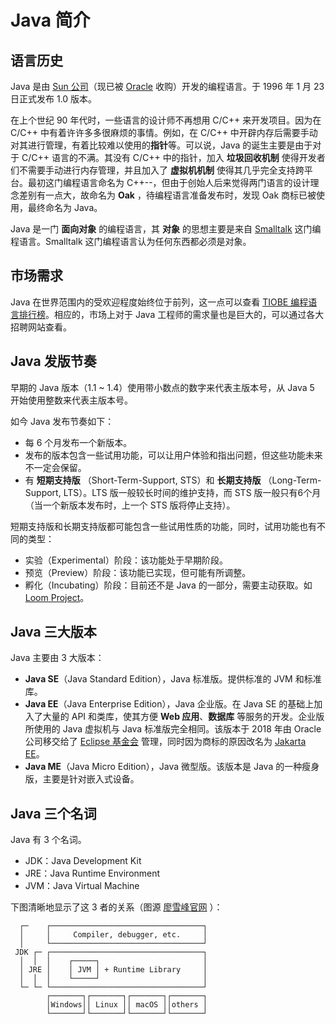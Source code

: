 # Java 简介

## 语言历史

Java 是由 [Sun 公司](https://en.wikipedia.org/wiki/Sun_Microsystems)（现已被 [Oracle](https://www.oracle.com/) 收购）开发的编程语言。于 1996 年 1 月 23 日正式发布 1.0 版本。

在上个世纪 90 年代时，一些语言的设计师不再想用 C/C++ 来开发项目。因为在 C/C++ 中有着许许多多很麻烦的事情。例如，在 C/C++ 中开辟内存后需要手动对其进行管理，有着比较难以使用的**指针**等。可以说，Java 的诞生主要是由于对于 C/C++ 语言的不满。其没有 C/C++ 中的指针，加入 **垃圾回收机制** 使得开发者们不需要手动进行内存管理，并且加入了 **虚拟机机制** 使得其几乎完全支持跨平台。最初这门编程语言命名为 C++--，但由于创始人后来觉得两门语言的设计理念差别有一点大，故命名为 **Oak** ，待编程语言准备发布时，发现 Oak 商标已被使用，最终命名为 Java。

Java 是一门 **面向对象** 的编程语言，其 **对象** 的思想主要是来自 [Smalltalk](https://zh.wikipedia.org/wiki/Smalltalk) 这门编程语言。Smalltalk 这门编程语言认为任何东西都必须是对象。

## 市场需求

Java 在世界范围内的受欢迎程度始终位于前列，这一点可以查看 [TIOBE 编程语言排行榜](https://www.tiobe.com/tiobe-index/)。相应的，市场上对于 Java 工程师的需求量也是巨大的，可以通过各大招聘网站查看。

## Java 发版节奏

早期的 Java 版本（1.1 ~ 1.4）使用带小数点的数字来代表主版本号，从 Java 5 开始使用整数来代表主版本号。

如今 Java 发布节奏如下：

- 每 6 个月发布一个新版本。
- 发布的版本包含一些试用功能，可以让用户体验和指出问题，但这些功能未来不一定会保留。
- 有 **短期支持版** （Short-Term-Support, STS）和 **长期支持版** （Long-Term-Support, LTS）。LTS 版一般较长时间的维护支持，而 STS 版一般只有6个月（当一个新版本发布时，上一个 STS 版将停止支持）。

短期支持版和长期支持版都可能包含一些试用性质的功能，同时，试用功能也有不同的类型：

- 实验（Experimental）阶段：该功能处于早期阶段。
- 预览（Preview）阶段：该功能已实现，但可能有所调整。
- 孵化（Incubating）阶段：目前还不是 Java 的一部分，需要主动获取。如 [Loom Project](https://openjdk.java.net/projects/loom/)。

## Java 三大版本

Java 主要由 3 大版本：

- **Java SE**（Java Standard Edition），Java 标准版。提供标准的 JVM 和标准库。
- **Java EE**（Java Enterprise Edition），Java 企业版。在 Java SE 的基础上加入了大量的 API 和类库，使其方便 **Web 应用**、**数据库** 等服务的开发。企业版所使用的 Java 虚拟机与 Java  标准版完全相同。该版本于 2018 年由 Oracle 公司移交给了 [Eclipse 基金会](https://www.eclipse.org/org/foundation/) 管理，同时因为商标的原因改名为 [Jakarta EE](https://jakarta.ee/)。
- **Java ME**（Java Micro Edition），Java 微型版。该版本是 Java 的一种瘦身版，主要是针对嵌入式设备。

## Java 三个名词

Java 有 3 个名词。

- JDK：Java Development Kit
- JRE：Java Runtime Environment
- JVM：Java Virtual Machine

下图清晰地显示了这 3 者的关系（图源 [廖雪峰官网](https://www.liaoxuefeng.com/) ）：

```ascii
  ┌─    ┌──────────────────────────────────┐
  │     │     Compiler, debugger, etc.     │
  │     └──────────────────────────────────┘
 JDK ┌─ ┌──────────────────────────────────┐
  │  │  │    ┌─────┐                       │
  │ JRE │    │ JVM │ + Runtime Library     │
  │  │  │    └─────┘                       │
  └─ └─ └──────────────────────────────────┘
        ┌───────┐┌───────┐┌───────┐┌───────┐
        │Windows││ Linux ││ macOS ││others │
        └───────┘└───────┘└───────┘└───────┘
```
